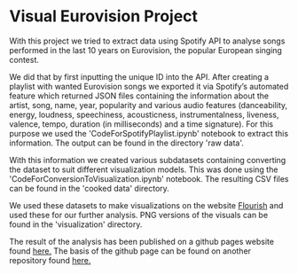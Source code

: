 # Visual Eurovision Project

With this project we tried to extract data using Spotify API to analyse songs performed in the last 10 years on Eurovision, the popular European singing contest. 

We did that by first inputting the unique ID into the API. After creating a playlist with wanted Eurovision songs we exported it via Spotify’s automated feature which returned JSON files containing the information about the artist, song, name, year, popularity and various audio features (danceability, energy, loudness, speechiness, acousticness, instrumentalness, liveness, valence, tempo, duration (in milliseconds) and a time signature). For this purpose we used the 'CodeForSpotifyPlaylist.ipynb' notebook to extract this information. The output can be found in the directory 'raw data'.

With this information we created various subdatasets containing converting the dataset to suit different visualization models. This was done using the 'CodeForConversionToVisualization.ipynb' notebook. The resulting CSV files can be found in the 'cooked data' directory.

We used these datasets to make visualizations on the website [Flourish](https://flourish.studio/examples/) and used these for our further analysis. PNG versions of the visuals can be found in the 'visualization' directory.

The result of the analysis has been published on a github pages website found [here.](https://juantieme.github.io/project.html) 
The basis of the github page can be found on another repository found [here.](https://github.com/juantieme/juantieme.github.io)
